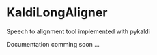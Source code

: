 # KaldiLongAligner
Speech to alignment tool implemented with pykaldi

Documentation comming soon ...

